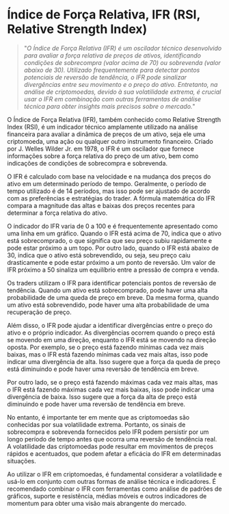 # Índice de Força Relativa, IFR (RSI, Relative Strength Index)

>"*O Índice de Força Relativa (IFR) é um oscilador técnico desenvolvido para avaliar a força relativa de preços de ativos, identificando condições de sobrecompra (valor acima de 70) ou sobrevenda (valor abaixo de 30). Utilizado frequentemente para detectar pontos potenciais de reversão de tendência, o IFR pode sinalizar divergências entre seu movimento e o preço do ativo. Entretanto, na análise de criptomoedas, devido à sua volatilidade extrema, é crucial usar o IFR em combinação com outras ferramentas de análise técnica para obter insights mais precisos sobre o mercado.*"

O Índice de Força Relativa (IFR), também conhecido como Relative Strength Index (RSI), é um indicador técnico amplamente utilizado na análise financeira para avaliar a dinâmica de preços de um ativo, seja ele uma criptomoeda, uma ação ou qualquer outro instrumento financeiro. Criado por J. Welles Wilder Jr. em 1978, o IFR é um oscilador que fornece informações sobre a força relativa do preço de um ativo, bem como indicações de condições de sobrecompra e sobrevenda.

O IFR é calculado com base na velocidade e na mudança dos preços do ativo em um determinado período de tempo. Geralmente, o período de tempo utilizado é de 14 períodos, mas isso pode ser ajustado de acordo com as preferências e estratégias do trader. A fórmula matemática do IFR compara a magnitude das altas e baixas dos preços recentes para determinar a força relativa do ativo.

O indicador do IFR varia de 0 a 100 e é frequentemente apresentado como uma linha em um gráfico. Quando o IFR está acima de 70, indica que o ativo está sobrecomprado, o que significa que seu preço subiu rapidamente e pode estar próximo a um topo. Por outro lado, quando o IFR está abaixo de 30, indica que o ativo está sobrevendido, ou seja, seu preço caiu drasticamente e pode estar próximo a um ponto de reversão. Um valor de IFR próximo a 50 sinaliza um equilíbrio entre a pressão de compra e venda.

Os traders utilizam o IFR para identificar potenciais pontos de reversão de tendência. Quando um ativo está sobrecomprado, pode haver uma alta probabilidade de uma queda de preço em breve. Da mesma forma, quando um ativo está sobrevendido, pode haver uma alta probabilidade de uma recuperação de preço.

Além disso, o IFR pode ajudar a identificar divergências entre o preço do ativo e o próprio indicador. As divergências ocorrem quando o preço está se movendo em uma direção, enquanto o IFR está se movendo na direção oposta. Por exemplo, se o preço está fazendo mínimas cada vez mais baixas, mas o IFR está fazendo mínimas cada vez mais altas, isso pode indicar uma divergência de alta. Isso sugere que a força da queda de preço está diminuindo e pode haver uma reversão de tendência em breve.

Por outro lado, se o preço está fazendo máximas cada vez mais altas, mas o IFR está fazendo máximas cada vez mais baixas, isso pode indicar uma divergência de baixa. Isso sugere que a força da alta de preço está diminuindo e pode haver uma reversão de tendência em breve.

No entanto, é importante ter em mente que as criptomoedas são conhecidas por sua volatilidade extrema. Portanto, os sinais de sobrecompra e sobrevenda fornecidos pelo IFR podem persistir por um longo período de tempo antes que ocorra uma reversão de tendência real. A volatilidade das criptomoedas pode resultar em movimentos de preços rápidos e acentuados, que podem afetar a eficácia do IFR em determinadas situações.

Ao utilizar o IFR em criptomoedas, é fundamental considerar a volatilidade e usá-lo em conjunto com outras formas de análise técnica e indicadores. É recomendado combinar o IFR com ferramentas como análise de padrões de gráficos, suporte e resistência, médias móveis e outros indicadores de momentum para obter uma visão mais abrangente do mercado.